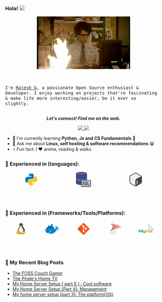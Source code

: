 ### **Hola!** <a href="https://www.gautamkrishnar.com/"><img src="https://media.giphy.com/media/hvRJCLFzcasrR4ia7z/giphy.gif" width="5%"></a>

<p align="center">
  <img src="attachments/main-page-gifs/coding%20fire.gif" width=300>
  <!-- <img src="attachments/retro%20coding.gif" width=300> -->

  <br /><br />
  <samp>
    I'm <a href="https://www.linkedin.com/in/rajeshg3/">Rajesh G</a>, a passionate Open Source enthusiast & Developer. I enjoy working on projects that're fascinating & make life more interesting/easier, be it ever so slightly.
  </samp>
  <br /><br />
  <p align="center">
  <b><i>Let's connect! Find me on the web.</i></b>
 </p>
<p align="center">
  <a href="mailto:rajeshg3@outlook.com" target="_blank">
    <img height="30" src = "https://img.shields.io/badge/Email-c14438?&style=for-the-badge&logo=gmail&logoColor=white" />
  </a>
  <a href="https://www.linkedin.com/in/rajeshg3/" target="_blank">
    <img height="30" src="https://img.shields.io/badge/linkedin-blue.svg?&style=for-the-badge&logo=linkedin&logoColor=white" />
  </a>
</p>

- 🌱 I'm currently learning **Python, Js and CS Fundamentals**  :thinking:
- 💬 Ask me about **Linux, self hosting & software recommendations** :grin:
- ⚡ Fun fact: I :heart: anime, reading & walks

<!-- logos downloaded from www.icons8.com-->
### 💪 Experienced in (languages): 
<div style="display: flex; justify-content: space-around">
<img align="left" alt="python" src="attachments/logos/python.svg" width="48px" />  
<img align="left" alt="SQL" src="attachments/logos/sql.png" width="48px" />
<img align="left" alt="bash" src="attachments/logos/bash.png" width="48px" />
</div>

<br />
<br />
<br />

### 💪 Experienced in (Frameworks/Tools/Platforms): 
<div style="display: flex; justify-content: space-around">
<img align="left" alt="linux" src="attachments/logos/linux.png" width="48px" />
<img align="left" alt="docker" src="attachments/logos/docker.png" width="48px" />  
<img align="left" alt="git" src="attachments/logos/git.png" width="48px" />
<img align="left" alt="sql-server" src="attachments/logos/sql-server.png" width="48px" />
<img align="left" alt="mysql" src="attachments/logos/mysql.png" width="48px" />
</div>

<br />
<br />
<br />

### 🚨 My Recent Blog Posts
<!-- BLOG-POST-LIST:START -->
- [The FOSS Couch Gamer](https://rajeshg.hashnode.dev/the-foss-couch-gamer)
- [The Pirate&#39;s Home TV](https://rajeshg.hashnode.dev/the-pirates-home-tv)
- [My Home Server Setup [ part 5 ] : Cool software](https://rajeshg.hashnode.dev/my-home-server-setup-part-5-cool-software)
- [My Home Server Setup [Part 4]: Management](https://rajeshg.hashnode.dev/my-home-server-setup-part-4-management)
- [My home server setup [part 3]: The platform&lpar;OS&rpar;](https://rajeshg.hashnode.dev/my-home-server-setup-part-3-the-platformos)
<!-- BLOG-POST-LIST:END -->

<br />
<br />
<br />
